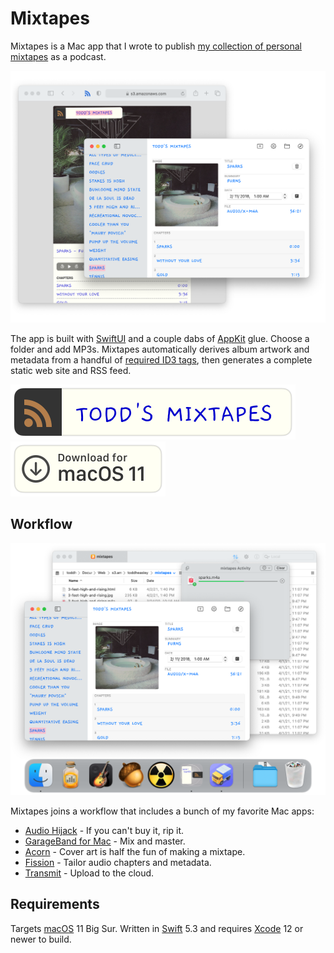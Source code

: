 # Mixtapes

Mixtapes is a Mac app that I wrote to publish [my collection of personal mixtapes](https://s3.amazonaws.com/toddheasley/mixtapes/index.html) as a podcast. 

![](Mixtapes.png)

The app is built with [SwiftUI](https://developer.apple.com/xcode/swiftui) and a couple dabs of [AppKit](https://developer.apple.com/documentation/appkit) glue. Choose a folder and add MP3s. Mixtapes automatically derives album artwork and metadata from a handful of [required ID3 tags](mixtapes/README.md), then generates a complete static web site and RSS feed.

[![Todd's Mixtapes](Mixtapes.svg)](https://s3.amazonaws.com/toddheasley/mixtapes/index.html) [![Download for macOS 11](MixtapesApp.svg)](MixtapesApp.zip)

## Workflow

![](MixtapesApp.png)

Mixtapes joins a workflow that includes a bunch of my favorite Mac apps:

* [Audio Hijack](https://www.rogueamoeba.com/audiohijack) - If you can't buy it, rip it.
* [GarageBand for Mac](https://www.apple.com/mac/garageband) - Mix and master.
* [Acorn](https://flyingmeat.com/acorn) - Cover art is half the fun of making a mixtape.
* [Fission](https://www.rogueamoeba.com/fission) - Tailor audio chapters and metadata.
* [Transmit](https://panic.com/transmit) - Upload to the cloud.

## Requirements

Targets [macOS](https://developer.apple.com/macos) 11 Big Sur. Written in [Swift](https://developer.apple.com/documentation/swift) 5.3 and requires [Xcode](https://developer.apple.com/xcode) 12 or newer to build.
